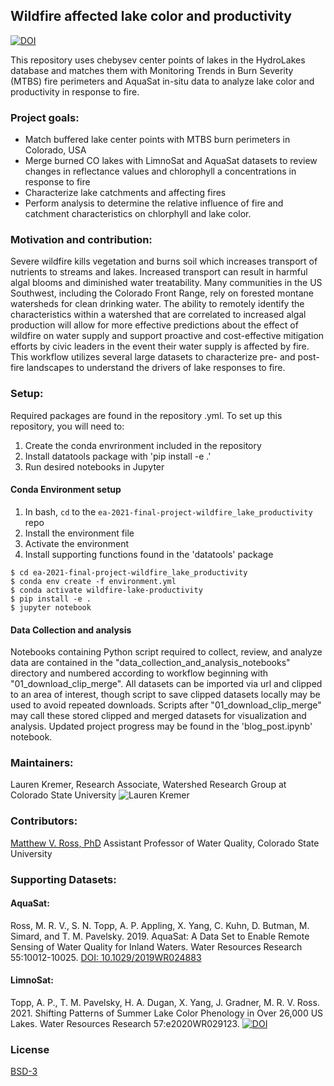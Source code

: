 
## Wildfire affected lake color and productivity
[![DOI](https://zenodo.org/badge/361258764.svg)](https://zenodo.org/badge/latestdoi/361258764)


This repository uses chebysev center points of lakes in the HydroLakes database and matches them with Monitoring Trends in Burn Severity (MTBS) fire perimeters and AquaSat in-situ data to analyze lake color and productivity in response to fire.

### Project goals:
    
   * Match buffered lake center points with MTBS burn perimeters in Colorado, USA
   * Merge burned CO lakes with LimnoSat and AquaSat datasets to review changes in reflectance values and chlorophyll a concentrations in response to fire
   * Characterize lake catchments and affecting fires
   * Perform analysis to determine the relative influence of fire and catchment characteristics on chlorphyll and lake color. 
    
### Motivation and contribution:
    
   Severe wildfire kills vegetation and burns soil which increases transport of nutrients to streams and lakes. 
Increased transport can result in harmful algal blooms and diminished water treatability. Many communities in the US Southwest, 
including the Colorado Front Range, rely on forested montane watersheds for clean drinking water. The ability to 
remotely identify the characteristics within a watershed that are correlated to increased algal production will allow 
for more effective predictions about the effect of wildfire on water supply and support proactive and cost-effective 
mitigation efforts by civic leaders in the event their water supply is affected by fire. This workflow utilizes several 
large datasets to characterize pre- and post-fire landscapes to understand the drivers of lake responses to fire.

### Setup:
    
   Required packages are found in the repository .yml. To set up this repository, you will need to:
   1. Create the conda envrironment included in the repository
   2. Install datatools package with 'pip install -e .'
   3. Run desired notebooks in Jupyter
   
#### Conda Environment setup
    
  1. In bash, `cd` to the `ea-2021-final-project-wildfire_lake_productivity` repo
  2. Install the environment file
  3. Activate the environment
  4. Install supporting functions found in the 'datatools' package

```
$ cd ea-2021-final-project-wildfire_lake_productivity
$ conda env create -f environment.yml
$ conda activate wildfire-lake-productivity
$ pip install -e .
$ jupyter notebook

```
#### Data Collection  and analysis 

Notebooks containing Python script required to collect, review, and analyze data are contained in the "data_collection_and_analysis_notebooks" directory and numbered according to workflow beginning with "01_download_clip_merge".  All datasets can be imported via url and clipped to an area of interest, though script to save clipped datasets locally may be used to avoid repeated downloads. Scripts after "01_download_clip_merge" may call these stored clipped and merged datasets for visualization and analysis. Updated project progress may be found in the 'blog_post.ipynb' notebook.

### Maintainers:
Lauren Kremer, 
Research Associate, 
Watershed Research Group at Colorado State University
![Lauren Kremer](https://avatars.githubusercontent.com/u/70210769?v=4)
     
### Contributors:
[Matthew V. Ross, PhD](https://matthewrvross.com)
Assistant Professor of Water Quality, Colorado State University

### Supporting Datasets:

#### AquaSat:
Ross, M. R. V., S. N. Topp, A. P. Appling, X. Yang, C. Kuhn, D. Butman, M. Simard, and T. M. Pavelsky. 2019. AquaSat: A Data Set to Enable Remote Sensing of Water Quality for Inland Waters. Water Resources Research 55:10012-10025.
[DOI: 10.1029/2019WR024883](https://agupubs.onlinelibrary.wiley.com/doi/10.1029/2019WR024883)

#### LimnoSat:
Topp, A. P., T. M. Pavelsky, H. A. Dugan, X. Yang, J. Gradner, M. R. V. Ross. 2021. Shifting Patterns of Summer Lake Color Phenology in Over 26,000 US Lakes. Water Resources Research 57:e2020WR029123.
[![DOI](https://zenodo.org/badge/DOI/10.5281/zenodo.4139695.svg)](https://doi.org/10.5281/zenodo.4139695)

### License   

[BSD-3](https://github.com/earthlab/earthpy/blob/main/LICENSE)

